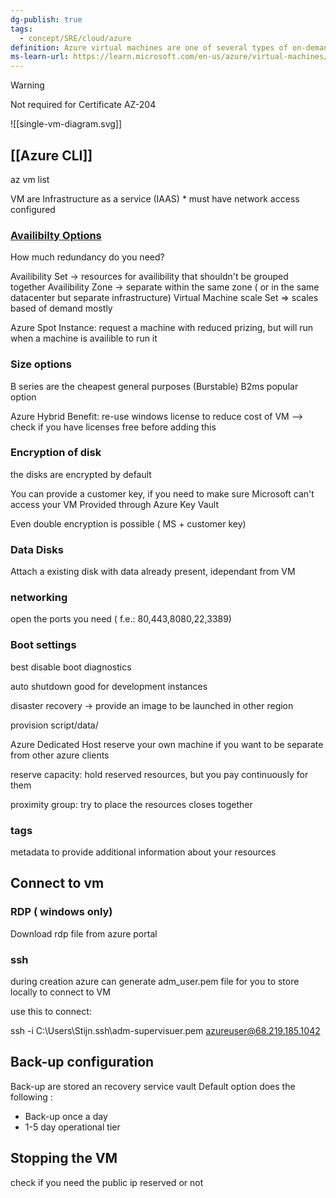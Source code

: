 ```yaml
---
dg-publish: true
tags:
  - concept/SRE/cloud/azure 
definition: Azure virtual machines are one of several types of on-demand, scalable computing resources that Azure offers.
ms-learn-url: https://learn.microsoft.com/en-us/azure/virtual-machines/overview
---
```



> [!warning] 
> Not required for Certificate AZ-204

![[single-vm-diagram.svg]]
## [[Azure CLI]] 

az vm list

VM are Infrastructure as a service (IAAS)
    * must have network access configured


### [Availibilty Options](https://learn.microsoft.com/en-us/azure/virtual-machines/availability)

How much redundancy do you need?

Availibility Set -> resources for availibility that shouldn't be grouped together
Availibility Zone -> separate within the same zone ( or in the same datacenter but separate infrastructure)
Virtual Machine scale Set => scales based of demand mostly

Azure Spot Instance:  request a machine with reduced prizing, but will run when a machine is availible to run it


### Size options

B series are the cheapest general purposes
(Burstable)
B2ms popular option

Azure Hybrid Benefit: re-use windows license to reduce cost of VM
--> check if you have licenses free before adding this

### Encryption of disk

the disks are encrypted by default

You can provide a customer key, if you need to make sure Microsoft can't access your VM
Provided through Azure Key Vault

Even double encryption is possible ( MS + customer key)

### Data Disks

Attach a existing disk with data already present, idependant from VM

### networking

open the ports you need ( f.e.:  80,443,8080,22,3389)

### Boot settings

best disable boot diagnostics

auto shutdown good for development instances

disaster recovery -> provide an image to be launched in other region

provision script/data/


Azure Dedicated Host
reserve your own machine if you want to be separate from other azure clients

reserve capacity: hold reserved resources, but you pay continuously for them

proximity group: try to place the resources closes together

### tags

metadata to provide additional information about your resources



## Connect to vm

### RDP ( windows only)

Download rdp file from azure portal

### ssh

during creation azure can generate adm_user.pem file for you to store locally to connect to VM

use this to connect:

ssh -i C:\Users\Stijn\.ssh\adm-supervisuer.pem azureuser@68.219.185.1042

## Back-up configuration

Back-up are stored an recovery service vault
Default option does the following :
* Back-up once a day
* 1-5 day operational tier

## Stopping the VM

check if you need the public ip reserved or not


